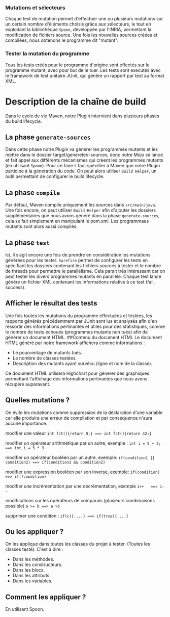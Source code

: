 ### Mutations et sélecteurs
Chaque test de mutation permet d'effectuer une ou plusieurs mutations sur un certain nombre d'éléments choisis grâce aux sélecteurs, le tout en exploitant la bibliothèque `Spoon`, développée par l'INRIA, permettant la modification de fichiers source. Une fois les nouvelles sources créées et compilées, nous obtenons le programme dit "mutant".

### Tester la mutation du programme
Tous les tests créés pour le programme d'origine sont effectés sur le programme mutant, avec pour but de le tuer. Les tests sont executés avec le framework de test unitaire JUnit, qui génère un rapport par test au format XML.


# Description de la chaîne de build
Dans le cycle de vie Maven, notre Plugin intervient dans plusieurs phases du build lifecycle. 

## La phase `generate-sources`
Dans cette phase notre Plugin va générer les programmes mutants et les mettre dans le dossier target/genereted-sources, donc notre Mojo se lance et fait appel aux différents mécanismes qui créent les programmes mutants (en utilisant `Spoon`). Pour ce faire il faut spécifier à Maven que notre Plugin participe à la génération du code. On peut alors utiliser `Build Helper`, un outil permettant de configurer le build lifecycle.
## La phase `compile` 
Par défaut, Maven compile uniquement les sources dans `src/main/java`. Une fois encore, on peut utiliser `Build Helper` afin d'ajouter les dossiers supplémentaires que nous avons généré dans la phase `generate-sources`, cela se fait simplement en manipulant le pom.xml. Les programmaes mutants sont alors aussi compilés.
## La phase `test` 
Ici, il s’agit encore une fois de prendre en considération les mutations générées pour les tester. `Surefire` permet de configurer les tests  en spécifiant les dossiers contenant les fichiers sources à tester et le nombre de threads pour permettre le parallélisme.
Cela parait très intéressant car on peut tester les divers programmes mutants en parallèle. Chaque test lancé génère un fichier XML contenant les informations relative à ce test (fail, success).    


## Afficher le résultat des tests
Une fois toutes les mutations du programme effectuées et testées, les rapports générés précédemment par JUnit sont lus et analysés afin d'en ressortir des informations pertinantes et utiles pour des statistiques, comme le nombre de tests échoués (programmes mutants non tués) afin de générer un document HTML.
##Contenu du document HTML
Le document HTML généré par notre framework affichera comme informations :
* Le pourcentage de mutants tués.
* Le nombre de classes testées.
* Description des mutants ayant survécu (ligne et nom de la classe).

Ce document HTML utilisera Highchart pour génerer des graphiques permettant l'affichage des informations pertinantes que nous avons récupéré auparavant.

## Quelles mutations ?
On évite les mutations comme suppression de la déclaration d'une variable car elle produira une erreur de compilation et par conséquence n'aura aucune importance.

modifier une valeur `int fct(){return 0;} ==> int fct(){return 42;}`

modifier un opérateur arithmétique par un autre, exemple :     `int i = 5 + 3;   ==> int i = 5 * 3`

modifier un opérateur booléen par un autre, exemple:  `if(condition1 || condition2) ==> if(condition1 && condition2)`

modifier une expression booléen par son inverse, exemple:  `if(condition)          ==> if(!condition)`

modifier une incrémentation par une décrémentation, exemple                 `i++   ==> i--`

modifications sur les opérateurs de comparais (plusieurs combinaisons possible)  `a >= b ==> a >b `

supprimer une condition : `if(c){....} ==> if(true){....}`

## Ou les appliquer ?
On les applique dans toutes les classes du projet à tester. (Toutes les classes testé).
C'est à dire :
* Dans les méthodes.
* Dans les constructeurs.
* Dans les blocs.
* Dans les attributs.
* Dans les variables.

## Comment les appliquer ?
En utilisant Spoon.
